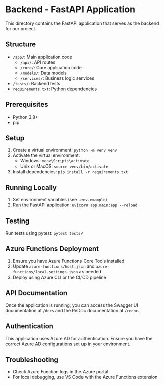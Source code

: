 # Backend - FastAPI Application

This directory contains the FastAPI application that serves as the backend for our project.

## Structure

- `/app/`: Main application code
  - `/api/`: API routes
  - `/core/`: Core application code
  - `/models/`: Data models
  - `/services/`: Business logic services
- `/tests/`: Backend tests
- `requirements.txt`: Python dependencies

## Prerequisites

- Python 3.8+
- pip

## Setup

1. Create a virtual environment: `python -m venv venv`
2. Activate the virtual environment:
   - Windows: `venv\Scripts\activate`
   - Unix or MacOS: `source venv/bin/activate`
3. Install dependencies: `pip install -r requirements.txt`

## Running Locally

1. Set environment variables (see `.env.example`)
2. Run the FastAPI application: `uvicorn app.main:app --reload`

## Testing

Run tests using pytest: `pytest tests/`

## Azure Functions Deployment

1. Ensure you have Azure Functions Core Tools installed
2. Update `azure-functions/host.json` and `azure-functions/local.settings.json` as needed
3. Deploy using Azure CLI or the CI/CD pipeline

## API Documentation

Once the application is running, you can access the Swagger UI documentation at `/docs` and the ReDoc documentation at `/redoc`.

## Authentication

This application uses Azure AD for authentication. Ensure you have the correct Azure AD configurations set up in your environment.

## Troubleshooting

- Check Azure Function logs in the Azure portal
- For local debugging, use VS Code with the Azure Functions extension
